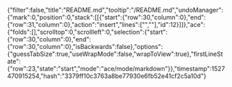 {"filter":false,"title":"README.md","tooltip":"/README.md","undoManager":{"mark":0,"position":0,"stack":[[{"start":{"row":30,"column":0},"end":{"row":31,"column":0},"action":"insert","lines":["",""],"id":12}]]},"ace":{"folds":[],"scrolltop":0,"scrollleft":0,"selection":{"start":{"row":30,"column":0},"end":{"row":30,"column":0},"isBackwards":false},"options":{"guessTabSize":true,"useWrapMode":false,"wrapToView":true},"firstLineState":{"row":23,"state":"start","mode":"ace/mode/markdown"}},"timestamp":1527470915254,"hash":"3379ff10c3763a8be77930e6fb52e41cf2c5a10d"}